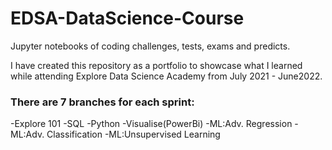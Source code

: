 # EDSA-DataScience-Course
Jupyter notebooks of coding challenges, tests, exams and predicts. 

I have created this repository as a portfolio to showcase what I learned while attending Explore Data Science Academy from July 2021 - June2022.
### There are 7 branches for each sprint:
-Explore 101
-SQL
-Python
-Visualise(PowerBi)
-ML:Adv. Regression
-ML:Adv. Classification
-ML:Unsupervised Learning
